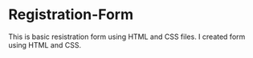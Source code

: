 # Registration-Form
This is basic resistration form using HTML and CSS files.
I created form using HTML and CSS.
